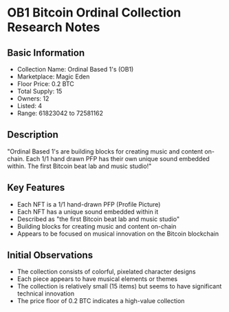 # OB1 Bitcoin Ordinal Collection Research Notes

## Basic Information
- Collection Name: Ordinal Based 1's (OB1)
- Marketplace: Magic Eden
- Floor Price: 0.2 BTC
- Total Supply: 15
- Owners: 12
- Listed: 4
- Range: 61823042 to 72581162

## Description
"Ordinal Based 1's are building blocks for creating music and content on-chain. Each 1/1 hand drawn PFP has their own unique sound embedded within. The first Bitcoin beat lab and music studio!"

## Key Features
- Each NFT is a 1/1 hand-drawn PFP (Profile Picture)
- Each NFT has a unique sound embedded within it
- Described as "the first Bitcoin beat lab and music studio"
- Building blocks for creating music and content on-chain
- Appears to be focused on musical innovation on the Bitcoin blockchain

## Initial Observations
- The collection consists of colorful, pixelated character designs
- Each piece appears to have musical elements or themes
- The collection is relatively small (15 items) but seems to have significant technical innovation
- The price floor of 0.2 BTC indicates a high-value collection
